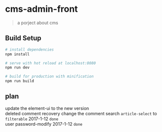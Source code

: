 # cms-admin-front

> a porject about cms

## Build Setup

``` bash
# install dependencies
npm install

# serve with hot reload at localhost:8080
npm run dev

# build for production with minification
npm run build
```

## plan
update the element-ui to the new version   
deleted comment recovery
change the comment search  `article-select` to `filterable` 2017-1-12 `done`   
user password-modify 2017-1-12 `done`   
